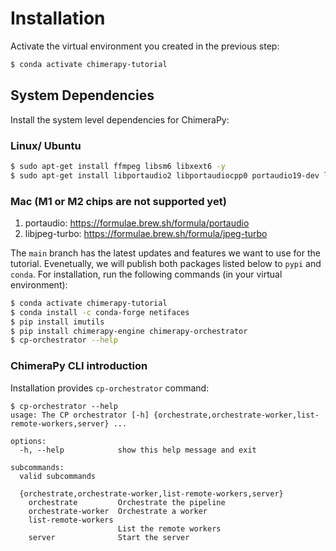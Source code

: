 # Installation
Activate the virtual environment you created in the previous step:

```bash
$ conda activate chimerapy-tutorial
```

## System Dependencies
Install the system level dependencies for ChimeraPy:

### Linux/ Ubuntu
```bash
$ sudo apt-get install ffmpeg libsm6 libxext6 -y
$ sudo apt-get install libportaudio2 libportaudiocpp0 portaudio19-dev libasound-dev libsndfile1-dev portaudio19-dev python3-pyaudio -y
```

### Mac (M1 or M2 chips are not supported yet)
1. portaudio: https://formulae.brew.sh/formula/portaudio
2. libjpeg-turbo: https://formulae.brew.sh/formula/jpeg-turbo


The `main` branch has the latest updates and features we want to use for the tutorial. Evenetually, we will publish both packages listed below to `pypi` and `conda`. For installation, run the following commands (in your virtual environment):

```bash
$ conda activate chimerapy-tutorial
$ conda install -c conda-forge netifaces
$ pip install imutils
$ pip install chimerapy-engine chimerapy-orchestrator
$ cp-orchestrator --help
```


### ChimeraPy CLI introduction
Installation provides  `cp-orchestrator` command:

```shell
$ cp-orchestrator --help
usage: The CP orchestrator [-h] {orchestrate,orchestrate-worker,list-remote-workers,server} ...

options:
  -h, --help            show this help message and exit

subcommands:
  valid subcommands

  {orchestrate,orchestrate-worker,list-remote-workers,server}
    orchestrate         Orchestrate the pipeline
    orchestrate-worker  Orchestrate a worker
    list-remote-workers
                        List the remote workers
    server              Start the server
```

